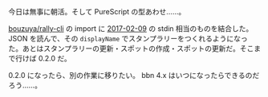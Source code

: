 今日は無事に朝活。そして PureScript の型あわせ……。

[bouzuya/rally-cli][] の import に [2017-02-09][] の stdin 相当のものを結合した。 JSON を読んで、その `displayName` でスタンプラリーをつくれるようになった。あとはスタンプラリーの更新・スポットの作成・スポットの更新だ。そこまで行けば 0.2.0 だ。

0.2.0 になったら、別の作業に移りたい。 bbn 4.x はいつになったらできるのだろう……。

[bouzuya/rally-cli]: https://github.com/bouzuya/rally-cli
[2017-02-09]: https://blog.bouzuya.net/2017/02/09/
